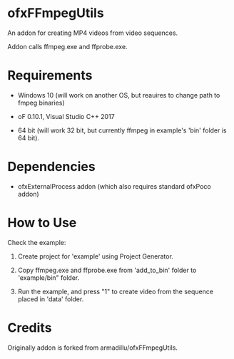 # ofxFFmpegUtils

An addon for creating MP4 videos from video sequences.

Addon calls ffmpeg.exe and ffprobe.exe.

# Requirements

* Windows 10 (will work on another OS, but reauires to change path to fmpeg binaries)

* oF 0.10.1, Visual Studio C++ 2017

* 64 bit (will work 32 bit, but currently ffmpeg in example's 'bin' folder is 64 bit).

# Dependencies

* ofxExternalProcess addon (which also requires standard ofxPoco addon)


# How to Use

Check the example: 

1. Create project for 'example' using Project Generator.

2. Copy ffmpeg.exe and ffprobe.exe from 'add_to_bin' folder to 'example/bin" folder.

3. Run the example, and press "1" to create video from the sequence placed in 'data' folder.

# Credits

Originally addon is forked from armadillu/ofxFFmpegUtils.
